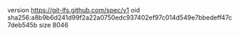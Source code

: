 version https://git-lfs.github.com/spec/v1
oid sha256:a8b9b6d241d99f2a22a0750edc937402ef97c014d549e7bbedeff47c7deb545b
size 8046
